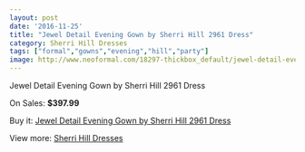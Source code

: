 ```yaml
---
layout: post
date: '2016-11-25'
title: "Jewel Detail Evening Gown by Sherri Hill 2961 Dress"
category: Sherri Hill Dresses
tags: ["formal","gowns","evening","hill","party"]
image: http://www.neoformal.com/18297-thickbox_default/jewel-detail-evening-gown-by-sherri-hill-2961-dress.jpg
---
```

Jewel Detail Evening Gown by Sherri Hill 2961 Dress

On Sales: **$397.99**
<a href="https://www.neoformal.com/en/sherri-hill-dresses-2014/5880-jewel-detail-evening-gown-by-sherri-hill-2961-dress.html"><amp-img layout="responsive" width="600" height="600" src="//www.neoformal.com/18297-thickbox_default/jewel-detail-evening-gown-by-sherri-hill-2961-dress.jpg" alt="Jewel Detail Evening Gown by Sherri Hill 2961 Dress 0" /></a>
<a href="https://www.neoformal.com/en/sherri-hill-dresses-2014/5880-jewel-detail-evening-gown-by-sherri-hill-2961-dress.html"><amp-img layout="responsive" width="600" height="600" src="//www.neoformal.com/18298-thickbox_default/jewel-detail-evening-gown-by-sherri-hill-2961-dress.jpg" alt="Jewel Detail Evening Gown by Sherri Hill 2961 Dress 1" /></a>
<a href="https://www.neoformal.com/en/sherri-hill-dresses-2014/5880-jewel-detail-evening-gown-by-sherri-hill-2961-dress.html"><amp-img layout="responsive" width="600" height="600" src="//www.neoformal.com/18299-thickbox_default/jewel-detail-evening-gown-by-sherri-hill-2961-dress.jpg" alt="Jewel Detail Evening Gown by Sherri Hill 2961 Dress 2" /></a>
<a href="https://www.neoformal.com/en/sherri-hill-dresses-2014/5880-jewel-detail-evening-gown-by-sherri-hill-2961-dress.html"><amp-img layout="responsive" width="600" height="600" src="//www.neoformal.com/18300-thickbox_default/jewel-detail-evening-gown-by-sherri-hill-2961-dress.jpg" alt="Jewel Detail Evening Gown by Sherri Hill 2961 Dress 3" /></a>

Buy it: [Jewel Detail Evening Gown by Sherri Hill 2961 Dress](https://www.neoformal.com/en/sherri-hill-dresses-2014/5880-jewel-detail-evening-gown-by-sherri-hill-2961-dress.html "Jewel Detail Evening Gown by Sherri Hill 2961 Dress")

View more: [Sherri Hill Dresses](https://www.neoformal.com/en/73-sherri-hill-dresses-2014 "Sherri Hill Dresses")